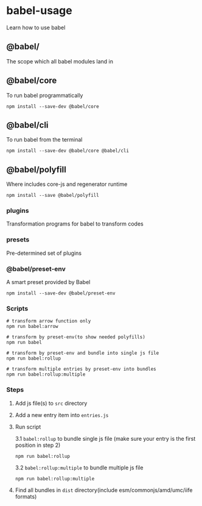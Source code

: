 # babel-usage
Learn how to use babel

## @babel/
The scope which all babel modules land in 

## @babel/core
To run babel programmatically
```shell
npm install --save-dev @babel/core
```

## @babel/cli
To run babel from the terminal
```shell
npm install --save-dev @babel/core @babel/cli
```

## @babel/polyfill
Where includes core-js and regenerator runtime
```shell
npm install --save @babel/polyfill
```

### plugins
Transformation programs for babel to transform codes

### presets
Pre-determined set of plugins

### @babel/preset-env
A smart preset provided by Babel
```shell
npm install --save-dev @babel/preset-env
```

### Scripts
```shell
# transform arrow function only
npm run babel:arrow

# transform by preset-env(to show needed polyfills)
npm run babel

# transform by preset-env and bundle into single js file
npm run babel:rollup

# transform multiple entries by preset-env into bundles
npm run babel:rollup:multiple
```

### Steps
1. Add js file(s) to `src` directory
2. Add a new entry item into `entries.js`
3. Run script

    3.1  `babel:rollup` to bundle single js file (make sure your entry is the first position in step 2)
    ```shell
    npm run babel:rollup
    ```
    3.2  `babel:rollup:multiple` to bundle multiple js file
    ```shell
    npm run babel:rollup:multiple
    ```
4. Find all bundles in `dist` directory(include esm/commonjs/amd/umc/iife formats)
